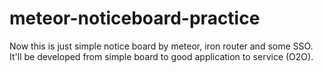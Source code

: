 # meteor-noticeboard-practice
Now this is just simple notice board by meteor, iron router and some SSO.<br />
It'll be developed from simple board to good application to service (O2O).<br />

